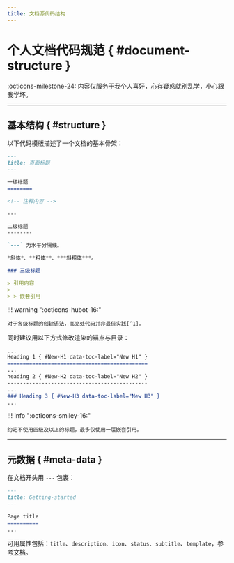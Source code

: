 ```yaml
---
title: 文档源代码结构
---
```


个人文档代码规范 { #document-structure }
========================================

:octicons-milestone-24: 内容仅服务于我个人喜好，心存疑惑就别乱学，小心跟我学坏。

---

基本结构 { #structure }
-----------------------

以下代码模版描述了一个文档的基本骨架：

``` markdown title="template.md" linenums="1" hl_lines="5 6 12 13 19"
---
title: 页面标题
---

一级标题
========

<!-- 注释内容 -->

---

二级标题
--------

`---` 为水平分隔线。

*斜体*、**粗体**、***斜粗体***。

### 三级标题

> 引用内容
>
> > 嵌套引用
```

!!! warning ":octicons-hubot-16:"

    对于各级标题的创建语法，高亮处代码并非最佳实践[^1]。

[^1]:
    兼顾了源代码的可读性，但很大程度上取决于我个人的偏好，**并非最佳工程实践**，不值得学习。

同时建议用以下方式修改渲染的锚点与目录：

``` markdown
...
Heading 1 { #New-H1 data-toc-label="New H1" }
=============================================
...
heading 2 { #New-H2 data-toc-label="New H2" }
---------------------------------------------
...
### Heading 3 { #New-H3 data-toc-label="New H3" }
...
```

!!! info ":octicons-smiley-16:"
    
    约定不使用四级及以上的标题，最多仅使用一层嵌套引用。

---

元数据 { #meta-data }
---------------------

在文档开头用 `---` 包裹：

``` markdown linenums="1" hl_lines="2"
---
title: Getting-started
---

Page title
==========
...
```

可用属性包括：`title`、`description`、`icon`、`status`、`subtitle`、`template`，参考[文档][ref]。

  [ref]: https://squidfunk.github.io/mkdocs-material/reference/

